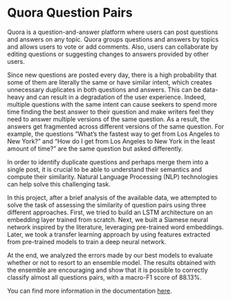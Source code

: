 # Quora Question Pairs
Quora is a question-and-answer platform where users can post questions and answers on any topic. Quora groups questions and answers by topics and allows users to vote or add comments. Also, users can collaborate by editing questions or suggesting changes to answers provided by other users.

Since new questions are posted every day, there is a high probability that some of them are literally the same or have similar intent, which creates unnecessary duplicates in both questions and answers. This can be data-heavy and can result in a degradation of the user experience. Indeed, multiple questions with the same intent can cause seekers to spend more time finding the best answer to their question and make writers feel they need to answer multiple versions of the same question. As a result, the answers get fragmented across different versions of the same question. For example, the questions “What’s the fastest way to get from Los Angeles to New York?” and “How do I get from Los Angeles to New York in the least amount of time?” are the same question but asked differently. 

In order to identify duplicate questions and perhaps merge them into a single post, it is crucial to be able to understand their semantics and compute their similarity. Natural Language Processing (NLP) technologies can help solve this challenging task.

In this project, after a brief analysis of the available data, we attempted to solve the task of assessing the similarity of question pairs using three different approaches. First, we tried to build an LSTM architecture on an embedding layer trained from scratch. Next, we built a Siamese neural network inspired by the literature, leveraging pre-trained word embeddings. Later, we took a transfer learning approach by using features extracted from pre-trained models to train a deep neural network. 

At the end, we analyzed the errors made by our best models to evaluate whether or not to resort to an ensemble model. 
The results obtained with the ensemble are encouraging and show that it is possible to correctly classify almost all questions pairs, with a macro-F1 score of 88.13%.

You can find more information in the documentation [here](Documentation.pdf).

